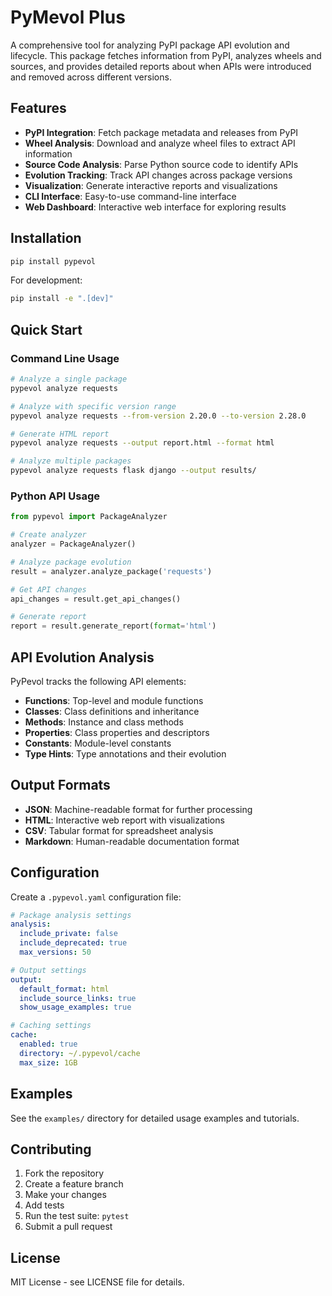 # PyMevol Plus

A comprehensive tool for analyzing PyPI package API evolution and lifecycle. This package fetches information from PyPI, analyzes wheels and sources, and provides detailed reports about when APIs were introduced and removed across different versions.

## Features

- **PyPI Integration**: Fetch package metadata and releases from PyPI
- **Wheel Analysis**: Download and analyze wheel files to extract API information
- **Source Code Analysis**: Parse Python source code to identify APIs
- **Evolution Tracking**: Track API changes across package versions
- **Visualization**: Generate interactive reports and visualizations
- **CLI Interface**: Easy-to-use command-line interface
- **Web Dashboard**: Interactive web interface for exploring results

## Installation

```bash
pip install pypevol
```

For development:
```bash
pip install -e ".[dev]"
```

## Quick Start

### Command Line Usage

```bash
# Analyze a single package
pypevol analyze requests

# Analyze with specific version range
pypevol analyze requests --from-version 2.20.0 --to-version 2.28.0

# Generate HTML report
pypevol analyze requests --output report.html --format html

# Analyze multiple packages
pypevol analyze requests flask django --output results/
```

### Python API Usage

```python
from pypevol import PackageAnalyzer

# Create analyzer
analyzer = PackageAnalyzer()

# Analyze package evolution
result = analyzer.analyze_package('requests')

# Get API changes
api_changes = result.get_api_changes()

# Generate report
report = result.generate_report(format='html')
```

## API Evolution Analysis

PyPevol tracks the following API elements:

- **Functions**: Top-level and module functions
- **Classes**: Class definitions and inheritance
- **Methods**: Instance and class methods
- **Properties**: Class properties and descriptors
- **Constants**: Module-level constants
- **Type Hints**: Type annotations and their evolution

## Output Formats

- **JSON**: Machine-readable format for further processing
- **HTML**: Interactive web report with visualizations
- **CSV**: Tabular format for spreadsheet analysis
- **Markdown**: Human-readable documentation format

## Configuration

Create a `.pypevol.yaml` configuration file:

```yaml
# Package analysis settings
analysis:
  include_private: false
  include_deprecated: true
  max_versions: 50

# Output settings
output:
  default_format: html
  include_source_links: true
  show_usage_examples: true

# Caching settings
cache:
  enabled: true
  directory: ~/.pypevol/cache
  max_size: 1GB
```

## Examples

See the `examples/` directory for detailed usage examples and tutorials.

## Contributing

1. Fork the repository
2. Create a feature branch
3. Make your changes
4. Add tests
5. Run the test suite: `pytest`
6. Submit a pull request

## License

MIT License - see LICENSE file for details.
